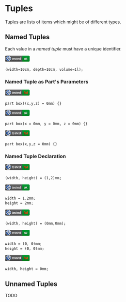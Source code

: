 
# Tuples

Tuples are lists of items which might be of different types.

## Named Tuples

Each value in a *named tuple* must have a unique identifier.

[![test](.test/tuple_named_tuple.png)](.test/tuple_named_tuple.log)

```µcad,tuple_named_tuple
(width=10cm, depth=10cm, volume=1l);
```

### Named Tuple as Part's Parameters

[![test](.test/tuple_parameters_A.png)](.test/tuple_parameters_A.log)

```µcad,tuple_parameters_A#fail
part box((x,y,z) = 0mm) {}
```

[![test](.test/tuple_parameters_B.png)](.test/tuple_parameters_B.log)

```µcad,tuple_parameters_B
part box(x = 0mm, y = 0mm, z = 0mm) {}
```

[![test](.test/tuple_parameters_C.png)](.test/tuple_parameters_C.log)

```µcad,tuple_parameters_C#fail
part box(x,y,z = 0mm) {}
```

### Named Tuple Declaration

[![test](.test/tuple_fields_A.png)](.test/tuple_fields_A.log)

```µcad,tuple_fields_A#fail
(width, height) = (1,2)mm;
```

[![test](.test/tuple_fields_B.png)](.test/tuple_fields_B.log)

```µcad,tuple_fields_B
width = 1.2mm;
height = 2mm;
```

[![test](.test/tuple_fields_C.png)](.test/tuple_fields_C.log)

```µcad,tuple_fields_C#fail
(width, height) = (0mm,0mm);
```

[![test](.test/tuple_fields_D.png)](.test/tuple_fields_D.log)

```µcad,tuple_fields_D
width = (0, 0)mm;
height = (0, 0)mm;
```

[![test](.test/tuple_fields_E.png)](.test/tuple_fields_E.log)

```µcad,tuple_fields_E#fail
width, height = 0mm;
```

## Unnamed Tuples

TODO
